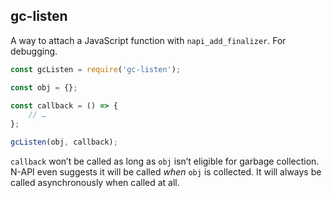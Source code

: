 ## gc-listen

A way to attach a JavaScript function with `napi_add_finalizer`. For debugging.

```javascript
const gcListen = require('gc-listen');

const obj = {};

const callback = () => {
    // …
};

gcListen(obj, callback);
```

`callback` won’t be called as long as `obj` isn’t eligible for garbage collection. N-API even suggests it will be called *when* `obj` is collected. It will always be called asynchronously when called at all.

